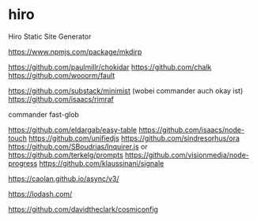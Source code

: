 # hiro

Hiro Static Site Generator

https://www.npmjs.com/package/mkdirp

https://github.com/paulmillr/chokidar
https://github.com/chalk
https://github.com/wooorm/fault

https://github.com/substack/minimist (wobei commander auch okay ist)
https://github.com/isaacs/rimraf

commander
fast-glob

https://github.com/eldargab/easy-table
https://github.com/isaacs/node-touch
https://github.com/unifiedjs
https://github.com/sindresorhus/ora
https://github.com/SBoudrias/Inquirer.js or
https://github.com/terkelg/prompts
https://github.com/visionmedia/node-progress
https://github.com/klaussinani/signale

https://caolan.github.io/async/v3/

https://lodash.com/

https://github.com/davidtheclark/cosmiconfig
